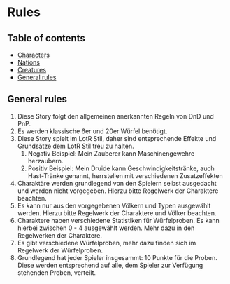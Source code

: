# Rules

## Table of contents
- [Characters](./Characters.md)
- [Nations](./Nations.md)
- [Creatures](./Creatures.md)
- [General rules](#general-rules)

## General rules
1. Diese Story folgt den allgemeinen anerkannten Regeln von DnD und PnP.
2. Es werden klassische 6er und 20er Würfel benötigt.
3. Diese Story spielt im LotR Stil, daher sind entsprechende Effekte und Grundsätze dem LotR Stil treu zu halten.
   1. Negativ Beispiel: Mein Zauberer kann Maschinengewehre herzaubern.
   2. Positiv Beispiel: Mein Druide kann Geschwindigkeitstränke, auch Hast-Tränke genannt, herrstellen mit verschiedenen Zusatzeffekten
4. Charaktäre werden grundlegend von den Spielern selbst ausgedacht und werden nicht vorgegeben. Hierzu bitte Regelwerk der Charaktere beachten.
5. Es kann nur aus den vorgegebenen Völkern und Typen ausgewählt werden. Hierzu bitte Regelwerk der Charaktere und Völker beachten.
6. Charaktere haben verschiedene Statistiken für Würfelproben. Es kann hierbei zwischen 0 - 4 ausgewählt werden. Mehr dazu in den Regelwerken der Charaktere.
7. Es gibt verschiedene Würfelproben, mehr dazu finden sich im Regelwerk der Würfelproben.
8. Grundlegend hat jeder Spieler insgesammt: 10 Punkte für die Proben. Diese werden entsprechend auf alle, dem Spieler zur Verfügung stehenden Proben, verteilt.